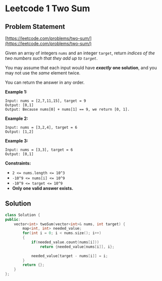 # Leetcode 1 Two Sum

## Problem Statement

[https://leetcode.com/problems/two-sum/](https://leetcode.com/problems/two-sum/)

Given an array of integers `nums` and an integer `target`, return _indices of the two numbers such that they add up to `target`_.

You may assume that each input would have _**exactly**_ **one solution**, and you may not use the _same_ element twice.

You can return the answer in any order.

**Example 1:**

```text
Input: nums = [2,7,11,15], target = 9
Output: [0,1]
Output: Because nums[0] + nums[1] == 9, we return [0, 1].
```

**Example 2:**

```text
Input: nums = [3,2,4], target = 6
Output: [1,2]
```

**Example 3:**

```text
Input: nums = [3,3], target = 6
Output: [0,1]
```

**Constraints:**

* `2 <= nums.length <= 10^3`
* `-10^9 <= nums[i] <= 10^9`
* `-10^9 <= target <= 10^9`
* **Only one valid answer exists.**

## Solution

```cpp
class Solution {
public:
    vector<int> twoSum(vector<int>& nums, int target) {
        map<int, int> needed_value;
        for(int i = 0; i < nums.size(); i++)
        {
            if(needed_value.count(nums[i]))
                return {needed_value[nums[i]], i};
        
            needed_value[target - nums[i]] = i;
        }
        return {};
    }
};
```

